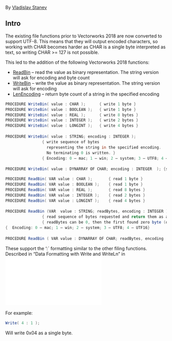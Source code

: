 By [Vladislav Stanev](mailto:vstanev@nemetschek.net)

## Intro

The existing file functions prior to Vectorworks 2018 are now converted to support UTF-8. This means that they will output encoded characters, so working with CHAR becomes harder as CHAR is a single byte interpreted as text, so writing CHAR >= 127 is not possible.

This led to the addition of the following Vectorworks 2018 functions:
* [ReadBin](#readbin) – read the value as binary representation. The string version will ask for encoding and byte count
* [WriteBin](#writebin) – write the value as binary representation. The string version will ask for encoding
* [LenEncoding](#lenencoding) – return byte count of a string in the specified encoding

```vs
PROCEDURE WriteBin( value : CHAR );      { write 1 byte }
PROCEDURE WriteBin( value : BOOLEAN );   { write 1 byte }
PROCEDURE WriteBin( value : REAL );      { write 8 bytes }
PROCEDURE WriteBin( value : INTEGER );   { write 2 bytes }
PROCEDURE WriteBin( value : LONGINT );   { write 4 bytes }

PROCEDURE WriteBin( value : STRING; encoding : INTEGER );
                { write sequence of bytes 
                  representing the string in the specified encoding.
                  No terminating 0 is written. }
                { Encoding: 0 – mac; 1 – win; 2 – system; 3 – UTF8; 4 – UTF16}

PROCEDURE WriteBin( value : DYNARRAY OF CHAR; encoding : INTEGER  ); {same as STRING}
```

```vs
PROCEDURE ReadBin( VAR value : CHAR );       { read 1 byte }
PROCEDURE ReadBin( VAR value : BOOLEAN );    { read 1 byte }
PROCEDURE ReadBin( VAR value : REAL );       { read 8 bytes }
PROCEDURE ReadBin( VAR value : INTEGER );    { read 2 bytes }
PROCEDURE ReadBin( VAR value : LONGINT );    { read 4 bytes }

PROCEDURE ReadBin (VAR  value : STRING; readBytes, encoding : INTEGER );
                { read sequence of bytes requested and return them as a string in the specified encoding. }
                { readBytes can be 0, then the first found zero byte (or bytes in UTF16 encoding) will terminate the string }
{  Encoding: 0 – mac; 1 – win; 2 – system; 3 – UTF8; 4 – UTF16}

PROCEDURE ReadBin ( VAR value : DYNARRAY OF CHAR; readBytes, encoding : INTEGER  ); {same as STRING}
```

These support the ‘:` formatting similar to the other filing functions. Described in “Data Formatting with Write and WriteLn” in
![VectorScriptGuide.pdf](../../VectorScript/VectorScript%20Language%20Guide.pdf)

For example:
```vs
Write( 4 : 1 );
```

Will write 0x04 as a single byte.
